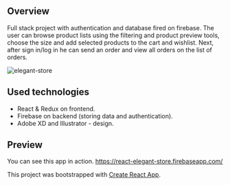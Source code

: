 ## Overview
Full stack project with authentication and database fired on firebase. The user can browse product lists using the filtering and product preview tools, choose the size and add selected products to the cart and wishlist. Next, after sign in/log in he can send an order and view all orders on the list of orders.

![elegant-store](https://user-images.githubusercontent.com/42715741/52538440-eb607680-2d72-11e9-8518-0564dea5aaed.png)

## Used technologies

- React & Redux on frontend. 
- Firebase on backend (storing data and authentication). 
- Adobe XD and Illustrator - design.

## Preview

You can see this app in action.
https://react-elegant-store.firebaseapp.com/

This project was bootstrapped with [Create React App](https://github.com/facebook/create-react-app).
